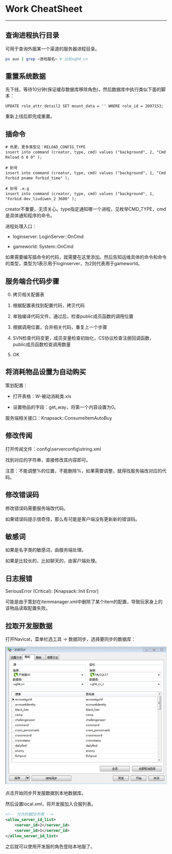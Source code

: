 # Work CheatSheet

---

## 查询进程执行目录

可用于查询外服某一个渠道的服务器进程目录。

```bash
ps aux | grep <游戏服名> # 比如ug04_cn
```

## 重置系统数据

先下线，等待10分钟(保证缓存数据库移除角色)，然后数据库中执行类似下面的脚本：

```mysql
UPDATE role_attr_detail2 SET mount_data = '' WHERE role_id = 2097153;
```

重新上线后即完成重置。

## 插命令

```mysql
# 热更，更多类型见：RELOAD_CONFIG_TYPE
insert into command (creator, type, cmd) values ("background", 2, "Cmd Reload 6 0 0" );

# 封号
insert into command (creator, type, cmd) values ("background", 1, "Cmd Forbid pname forbid_time" );

# 封号 .e.g
insert into command (creator, type, cmd) values ("background", 1, "Forbid dev_liudiwen_2 3600" );
```

creator不重要，无须关心。type指定通知哪一个进程，见枚举CMD_TYPE，cmd是具体通知程序的命令。

进程处理入口：

- loginserver: LoginServer::OnCmd

- gameworld: System::OnCmd

如果需要编写插命令的代码，就需要在这里添加。然后告知运维具体的命令和命令的类型，类型为1表示用于loginserver，为2则代表用于gameworld。

## 服务端合代码步骤

0. 拷贝相关配置表

0. 根据配置表找到配置代码，拷贝代码

0. 单独编译代码文件，通过后，检查public成员函数的调用位置

0. 根据调用位置，合并相关代码，重复上一个步骤

0. SVN检查代码变更，成员变量检查初始化，CS协议检查注册回调函数，public成员函数检查调用数量

0. OK

## 将消耗物品设置为自动购买

策划配置：

- 打开表格：W-被动消耗类.xls

- 设置物品的字段：get_way，将第一个内容设置为0。

服务端相关接口：Knapsack::ConsumeItemAutoBuy

## 修改传闻

打开传闻文件：config\serverconfig\string.xml

找到对应的字符串，直接修改其内容即可。

注意：不能调整%的位置，不能删除%，如果需要调整，就得找服务端改对应的代码。

## 修改错误码

修改错误码需要服务端改代码。

如果错误码提示很奇怪，那么有可能是客户端没有更新新的错误码。

## 敏感词

如果是名字类的敏感词，由服务端处理。

如果是比较长的，比如聊天的，由客户端处理。

## 日志报错

SeriousError (Critical): [Knapsack::Init Error]

可能是由于策划在itemmanager.xml中删除了某个item的配置，导致玩家身上的该物品读取配置失败。

## 拉取开发服数据

打开Navicat，菜单栏选工具 -> 数据同步，选择要同步的数据库：

![数据同步](../pic/数据同步.jpg)

点击开始同步开发服数据到本地数据库。

然后设置local.xml，将开发服加入合服列表。

```xml
<!-- 允许的服ID列表 -->
<allow_server_id_list>
	<server_id>2</server_id>
	<server_id>1</server_id>	
</allow_server_id_list>
```

之后就可以使用开发服的角色登陆本地服了。